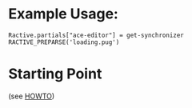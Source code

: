 # Example Usage:

```ls
Ractive.partials["ace-editor"] = get-synchronizer RACTIVE_PREPARSE('loading.pug')
```

# Starting Point

(see [HOWTO](./HOWTO.md))
